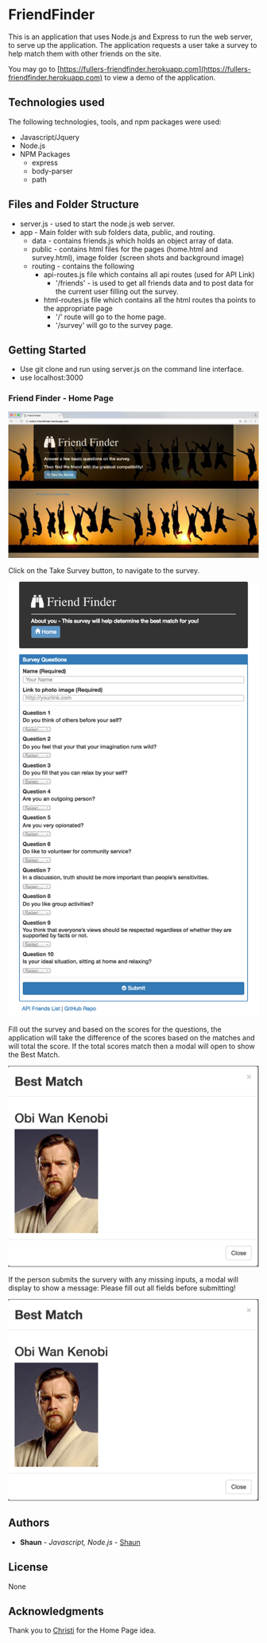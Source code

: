 # FriendFinder
This is an application that uses Node.js and Express to run the web server, to serve up the application.  The application requests a user take a survey to help match them with other friends on the site.

You may go to [https://fullers-friendfinder.herokuapp.com](https://fullers-friendfinder.herokuapp.com) to view a demo of the application.

## Technologies used
The following technologies, tools, and npm packages were used:
* Javascript/Jquery
* Node.js
* NPM Packages
	* express
	* body-parser  
	* path

## Files and Folder Structure

* server.js - used to start the node.js web server.
* app - Main folder with sub folders data, public, and routing.
	* data - contains friends.js which holds an object array of data.
	* public - contains html files for the pages (home.html and survey.html), image folder (screen shots and background image)
	* routing - contains the following
		* api-routes.js file which contains all api routes (used for API Link)
			* '/friends' - is used to get all friends data and to post data for the current user filling out the survey.
		* html-routes.js file which contains all the html routes tha points to the appropriate page
			* '/' route will go to the home page.
			* '/survey' will go to the survey page.

## Getting Started

* Use git clone and run using server.js on the command line interface.
* use localhost:3000

### Friend Finder - Home Page

![Alt Text](app/public/images/ffhome.png?raw=true "Friend Finder Home Page")

Click on the Take Survey button, to navigate to the survey.

![Alt Text](app/public/images/ffsurvey.png?raw=true "Friend Finder Survey")

Fill out the survey and based on the scores for the questions, the application will take the difference of the scores based on the matches and will total the score.  If the total scores match then a modal will open to show the Best Match.

![Alt Text](app/public/images/bestmatchmodal.png?raw=true "Best Match Modal")

If the person submits the survery with any missing inputs, a modal will display to show a message:  Please fill out all fields before submitting!

![Alt Text](app/public/images/bestmatchmodal.png?raw=true "Best Match Modal")

## Authors

* **Shaun** - *Javascript, Node.js* - [Shaun](https://github.com/fullers)

## License
   
   None

## Acknowledgments

Thank you to [Christi](https://github.com/clsavino) for the Home Page idea.